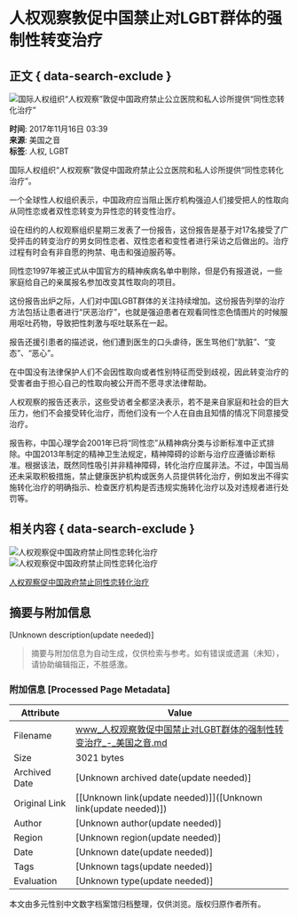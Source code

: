 # 人权观察敦促中国禁止对LGBT群体的强制性转变治疗

## 正文 { data-search-exclude }


![国际人权组织“人权观察”敦促中国政府禁止公立医院和私人诊所提供“同性恋转化治疗”](https://gdb.voanews.com/eb6fb4f7-e2d2-4206-8b67-793fe8b93395_w1023_r1_s.jpg)

**时间**: 2017年11月16日 03:39  
**来源**: 美国之音  
**标签**: 人权, LGBT  

国际人权组织“人权观察”敦促中国政府禁止公立医院和私人诊所提供“同性恋转化治疗”。

一个全球性人权组织表示，中国政府应当阻止医疗机构强迫人们接受把人的性取向从同性恋或者双性恋转变为异性恋的转变性治疗。

设在纽约的人权观察组织星期三发表了一份报告，这份报告是基于对17名接受了广受抨击的转变治疗的男女同性恋者、双性恋者和变性者进行采访之后做出的。治疗过程有时会有非自愿的拘禁、电击和强迫服药等。

同性恋1997年被正式从中国官方的精神疾病名单中剔除，但是仍有报道说，一些家庭给自己的亲属报名参加改变其性取向的项目。

这份报告出炉之际，人们对中国LGBT群体的关注持续增加。这份报告列举的治疗方法包括让患者进行“厌恶治疗”，也就是强迫患者在观看同性恋色情图片的时候服用呕吐药物，导致把性刺激与呕吐联系在一起。

报告还援引患者的描述说，他们遭到医生的口头虐待，医生骂他们“肮脏”、“变态”、“恶心”。

在中国没有法律保护人们不会因性取向或者性别特征而受到歧视，因此转变治疗的受害者由于担心自己的性取向被公开而不愿寻求法律帮助。

人权观察的报告还表示，这些受访者全都坚决表示，若不是来自家庭和社会的巨大压力，他们不会接受转化治疗，而他们没有一个人在自由且知情的情况下同意接受治疗。

报告称，中国心理学会2001年已将“同性恋”从精神病分类与诊断标准中正式排除。中国2013年制定的精神卫生法规定，精神障碍的诊断与治疗应遵循诊断标准。根据该法，既然同性吸引并非精神障碍，转化治疗应属非法。不过，中国当局还未采取积极措施，禁止健康医护机构或医务人员提供转化治疗，例如发出不得实施转化治疗的明确指示、检查医疗机构是否违规实施转化治疗以及对违规者进行处罚等。

## 相关内容 { data-search-exclude }

![人权观察促中国政府禁止同性恋转化治疗](https://gdb.voanews.com/eb6fb4f7-e2d2-4206-8b67-793fe8b93395_w100_r1.jpg)  
![人权观察促中国政府禁止同性恋转化治疗](https://gdb.voanews.com/eb6fb4f7-e2d2-4206-8b67-793fe8b93395_w144_r1.jpg)  

[人权观察促中国政府禁止同性恋转化治疗](https://www.voachinese.com/a/hrw-lgbt-rights-china-20171115/4115768.html)
<!-- tcd_original_link https://www.voachinese.com/a/human-rights-china-lgbt-people-therapy-20171115/4116523.html -->


## 摘要与附加信息

<!-- tcd_abstract -->
[Unknown description(update needed)]
<!-- tcd_abstract_end -->

> 摘要与附加信息为自动生成，仅供检索与参考。如有错误或遗漏（未知），请协助编辑指正，不胜感激。

### 附加信息 [Processed Page Metadata]

| Attribute       | Value                                  |
|-----------------|----------------------------------------|
| Filename        | www_人权观察敦促中国禁止对LGBT群体的强制性转变治疗_-_美国之音.md                             |
| Size            | 3021 bytes                           |
| Archived Date   | [Unknown archived date(update needed)]                             |
| Original Link   | [[Unknown link(update needed)]]([Unknown link(update needed)])                       |
| Author          | [Unknown author(update needed)]                               |
| Region          | [Unknown region(update needed)]                               |
| Date            | [Unknown date(update needed)]                                 |
| Tags            | [Unknown tags(update needed)]                                 |
| Evaluation            | [Unknown type(update needed)]                                 |
<!-- tcd_table_end -->

本文由多元性别中文数字档案馆归档整理，仅供浏览。版权归原作者所有。

